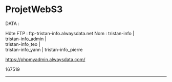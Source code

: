 # ProjetWebS3
DATA : 

Hôte FTP : ftp-tristan-info.alwaysdata.net
Nom :
tristan-info |	
tristan-info_admin |		
tristan-info_teo |		
tristan-info_yann |
tristan-info_pierre



https://phpmyadmin.alwaysdata.com/

167519

****
